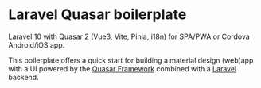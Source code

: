 # Laravel Quasar boilerplate
Laravel 10 with Quasar 2 (Vue3, Vite, Pinia, i18n) for SPA/PWA or Cordova Android/iOS app.

This boilerplate offers a quick start for building a material design (web)app with a UI powered by the [Quasar Framework](https://quasar.dev) combined with a [Laravel](https://laravel.com) backend.
